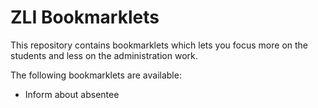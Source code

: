 # ZLI Bookmarklets

This repository contains bookmarklets which lets you focus more on the students and less on the administration work.

The following bookmarklets are available:

- Inform about absentee
